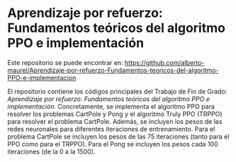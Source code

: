 # Aprendizaje por refuerzo: Fundamentos teóricos del algoritmo PPO e implementación

Este repositorio se puede encontrar en: https://github.com/alberto-maurel/Aprendizaje-por-refuerzo-Fundamentos-teoricos-del-algoritmo-PPO-e-implementacion

El repositorio contiene los códigos principales del Trabajo de Fin de Grado: <i>Aprendizaje por refuerzo: Fundamentos teóricos del algoritmo PPO e implementación.</i> Concretamente, se implementa el algoritmo PPO para resolver los problemas CartPole y Pong y el algoritmo Truly PPO (TRPPO) para resolver el problema CartPole. Además, se incluyen los pesos de las redes neuronales para diferentes iteraciones de entrenamiento. Para el problema CartPole se incluyen los pesos de las 75 iteraciones (tanto para el PPO como para el TRPPO). Para el Pong se incluyen los pesos cada 100 iteraciones (de la 0 a la 1500).
